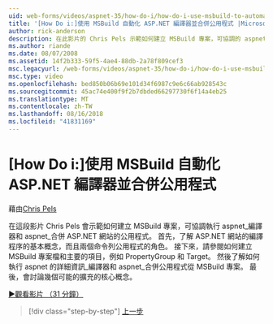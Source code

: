 ```yaml
---
uid: web-forms/videos/aspnet-35/how-do-i/how-do-i-use-msbuild-to-automate-the-aspnet-compiler-and-merge-utilities
title: '[How Do i:]使用 MSBuild 自動化 ASP.NET 編譯器並合併公用程式 |Microsoft Docs'
author: rick-anderson
description: 在此影片的 Chris Pels 示範如何建立 MSBuild 專案，可協調的 aspnet_compiler 及 aspnet_merge 公用程式執行的 asp...
ms.author: riande
ms.date: 08/07/2008
ms.assetid: 14f2b333-59f5-4ae4-88db-2a78f809cef3
msc.legacyurl: /web-forms/videos/aspnet-35/how-do-i/how-do-i-use-msbuild-to-automate-the-aspnet-compiler-and-merge-utilities
msc.type: video
ms.openlocfilehash: bed850b06b69e101d34f6987c9e6c66ab928543c
ms.sourcegitcommit: 45ac74e400f9f2b7dbded66297730f6f14a4eb25
ms.translationtype: MT
ms.contentlocale: zh-TW
ms.lasthandoff: 08/16/2018
ms.locfileid: "41831169"
---
```

<a name="how-do-i-use-msbuild-to-automate-the-aspnet-compiler-and-merge-utilities"></a>[How Do i:]使用 MSBuild 自動化 ASP.NET 編譯器並合併公用程式
====================
藉由[Chris Pels](https://twitter.com/chrispels)

在這段影片 Chris Pels 會示範如何建立 MSBuild 專案，可協調執行 aspnet\_編譯器和 aspnet\_合併 ASP.NET 網站的公用程式。 首先，了解 ASP.NET 網站的編譯程序的基本概念，而且兩個命令列公用程式的角色。 接下來，請參閱如何建立 MSBuild 專案檔和主要的項目，例如 PropertyGroup 和 Target。 然後了解如何執行 aspnet 的詳細資訊\_編譯器和 aspnet\_合併公用程式從 MSBuild 專案。 最後，會討論幾個可能的擴充的核心概念。

[&#9654;觀看影片 （31 分鐘）](https://channel9.msdn.com/Blogs/ASP-NET-Site-Videos/how-do-i-use-msbuild-to-automate-the-aspnet-compiler-and-merge-utilities)

> [!div class="step-by-step"]
> [上一步](how-do-i-serialize-a-graph-with-the-entity-framework.md)
